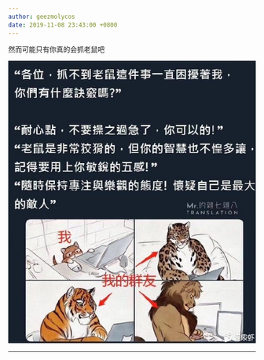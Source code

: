 ```yaml
---
author: geezmolycos
date: 2019-11-08 23:43:00 +0800
---
```


然而可能只有你真的会抓老鼠吧

![](/assets/images/qq-zone/2019-11-08-mouse.jpg)

---
